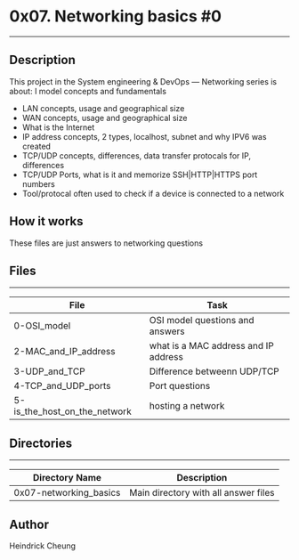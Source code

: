 # 0x07. Networking basics #0

---
## Description

This project in the System engineering & DevOps ― Networking series is about:
I model concepts and fundamentals
* LAN concepts, usage and geographical size
* WAN concepts, usage and geographical size
* What is the Internet
* IP address concepts, 2 types, localhost, subnet and why IPV6 was created
* TCP/UDP concepts, differences, data transfer protocals for IP, differences
* TCP/UDP Ports, what is it and memorize SSH|HTTP|HTTPS port numbers
* Tool/protocal often used to check if a device is connected to a network

## How it works
These files are just answers to networking questions

## Files
---
File|Task
---|---
0-OSI_model | OSI model questions and answers
2-MAC_and_IP_address | what is a MAC address and IP address
3-UDP_and_TCP | Difference betweenn UDP/TCP
4-TCP_and_UDP_ports | Port questions
5-is_the_host_on_the_network | hosting a network

## Directories
---
Directory Name | Description
---|---
0x07-networking_basics | Main directory with all answer files

## Author
Heindrick Cheung
